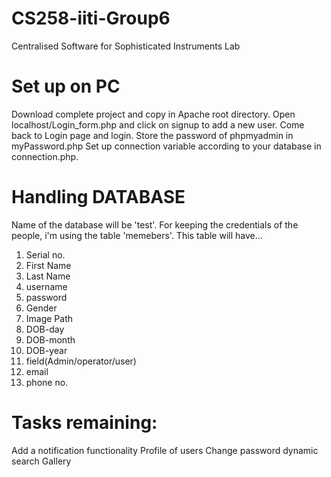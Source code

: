 CS258-iiti-Group6
=================

Centralised Software for Sophisticated Instruments Lab


Set up on PC
=============

Download complete project and copy in Apache root directory. Open localhost/Login_form.php and click on signup to add a new user. Come back to Login page and login.
Store the password of phpmyadmin in myPassword.php
Set up connection variable according to your database in connection.php.


Handling DATABASE
==================

Name of the database will be 'test'. For keeping the credentials of the people, i'm using the table 'memebers'. This table will have...
1. Serial no.
2. First Name
3. Last Name
4. username
5. password
6. Gender
7. Image Path
8. DOB-day
9. DOB-month
10. DOB-year
11. field(Admin/operator/user)
12. email
13. phone no.

Tasks remaining:
================

Add a notification functionality
Profile of users
Change password
dynamic search
Gallery


